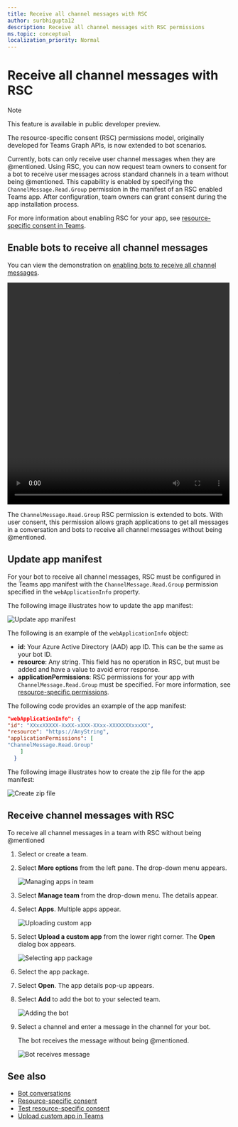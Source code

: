 ```yaml
---
title: Receive all channel messages with RSC
author: surbhigupta12
description: Receive all channel messages with RSC permissions
ms.topic: conceptual
localization_priority: Normal
---
```


# Receive all channel messages with RSC

> [!NOTE]
> This feature is available in public developer preview.

The resource-specific consent (RSC) permissions model, originally developed for Teams Graph APIs, is now extended to bot scenarios.

Currently, bots can only receive user channel messages when they are @mentioned. Using RSC, you can now request team owners to consent for a bot to receive user messages across standard channels in a team without being @mentioned. This capability is enabled by specifying the `ChannelMessage.Read.Group` permission in the manifest of an RSC enabled Teams app. After configuration, team owners can grant consent during the app installation process.

For more information about enabling RSC for your app, see [resource-specific consent in Teams](/microsoftteams/platform/graph-api/rsc/resource-specific-consent#update-your-teams-app-manifest).

## Enable bots to receive all channel messages

You can view the demonstration on [enabling bots to receive all channel messages](~/assets/videos/botrsc-allchannelmessages-demo.mp4).

<video width="500" height="500" controls autoplay>
  <source src="~/assets/videos/botrsc-allchannelmessages-demo.mp4" type="video/mp4">
</video>

The `ChannelMessage.Read.Group` RSC permission is extended to bots. With user consent, this permission allows graph applications to get all messages in a conversation and bots to receive all channel messages without being @mentioned.

## Update app manifest

For your bot to receive all channel messages, RSC must be configured in the Teams app manifest with the `ChannelMessage.Read.Group` permission specified in the `webApplicationInfo` property.

The following image illustrates how to update the app manifest:

![Update app manifest](~/bots/how-to/conversations/Media/appmanifest.png)

The following is an example of the `webApplicationInfo` object:

* **id**: Your Azure Active Directory (AAD) app ID. This can be the same as your bot ID.
* **resource**: Any string. This field has no operation in RSC, but must be added and have a value to avoid error response.
* **applicationPermissions**: RSC permissions for your app with `ChannelMessage.Read.Group` must be specified. For more information, see [resource-specific permissions](/microsoftteams/platform/graph-api/rsc/resource-specific-consent#resource-specific-permissions).

The following code provides an example of the app manifest:

```json
"webApplicationInfo": {
"id": "XXxxXXXXX-XxXX-xXXX-XXxx-XXXXXXXxxxXX",
"resource": "https://AnyString",
"applicationPermissions": [
"ChannelMessage.Read.Group"
    ]
  }
```

The following image illustrates how to create the zip file for the app manifest:

![Create zip file](~/bots/how-to/conversations/Media/createzipfile.png)

## Receive channel messages with RSC

To receive all channel messages in a team with RSC without being @mentioned

1. Select or create a team.
1. Select **More options** from the left pane. The drop-down menu appears.

    ![Managing apps in team](~/bots/how-to/conversations/Media/managingteam.png)

1. Select **Manage team** from the drop-down menu. The details appear.
1. Select **Apps**. Multiple apps appear.

    ![Uploading custom app](~/bots/how-to/conversations/Media/uploadingcustomapp.png)

1. Select **Upload a custom app** from the lower right corner. The **Open** dialog box appears.

    ![Selecting app package](~/bots/how-to/conversations/Media/selectapppackage.png)

1. Select the app package.
1. Select **Open**. The app details pop-up appears.
1. Select **Add** to add the bot to your selected team.

    ![Adding the bot](~/bots/how-to/conversations/Media/addingbot.png)

1. Select a channel and enter a message in the channel for your bot.

    The bot receives the message without being @mentioned.

    ![Bot receives message](~/bots/how-to/conversations/Media/botreceivingmessage.png)

## See also

* [Bot conversations](/microsoftteams/platform/bots/how-to/conversations/conversation-basics)
* [Resource-specific consent](/microsoftteams/resource-specific-consent)
* [Test resource-specific consent](/microsoftteams/platform/graph-api/rsc/test-resource-specific-consent)
* [Upload custom app in Teams](~/concepts/deploy-and-publish/apps-upload.md)
